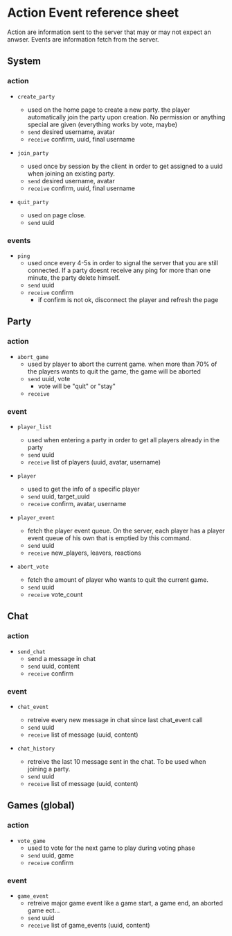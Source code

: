 # Action Event reference sheet
Action are information sent to the server that may or may not expect an anwser.
Events are information fetch from the server.

## System
### action

- `create_party`
  - used on the home page to create a new party. the player automatically join the party upon creation. No permission or anything special are given (everything works by vote, maybe)
  - `send` desired username, avatar
  - `receive` confirm, uuid, final username

- `join_party`
  - used once by session by the client in order to get assigned to a uuid when joining an existing party.
  - `send` desired username, avatar
  - `receive` confirm, uuid, final username

- `quit_party`
  - used on page close.
  - `send` uuid

### events

- `ping`
  - used once every 4-5s in order to signal the server that you are still connected. If a party doesnt receive any ping for more than one minute, the party delete himself.
  - `send` uuid
  - `receive` confirm
    - if confirm is not ok, disconnect the player and refresh the page

## Party
### action

- `abort_game`
  - used by player to abort the current game. when more than 70% of the players wants to quit the game, the game will be aborted
  - `send` uuid, vote
    - vote will be "quit" or "stay"
  - `receive` 

### event

- `player_list`
  - used when entering a party in order to get all players already in the party
  - `send` uuid
  - `receive` list of players (uuid, avatar, username)

- `player`
  - used to get the info of a specific player
  - `send` uuid, target_uuid
  - `receive` confirm, avatar, username

- `player_event`
  - fetch the player event queue. On the server, each player has a player event queue of his own that is emptied by this command. 
  - `send` uuid
  - `receive` new_players, leavers, reactions

- `abort_vote`
  - fetch the amount of player who wants to quit the current game.
  - `send` uuid
  - `receive` vote_count

## Chat
### action

- `send_chat`
  - send a message in chat
  - `send` uuid, content
  - `receive` confirm
 
### event

- `chat_event`
  - retreive every new message in chat since last chat_event call
  - `send` uuid
  - `receive` list of message (uuid, content)

- `chat_history`
  - retreive the last 10 message sent in the chat. To be used when joining a party.
  - `send` uuid
  - `receive` list of message (uuid, content)

## Games (global)
### action

- `vote_game`
  - used to vote for the next game to play during voting phase
  - `send` uuid, game
  - `receive` confirm

### event

- `game_event`
  - retreive major game event like a game start, a game end, an aborted game ect...
  - `send` uuid
  - `receive` list of game_events (uuid, content)